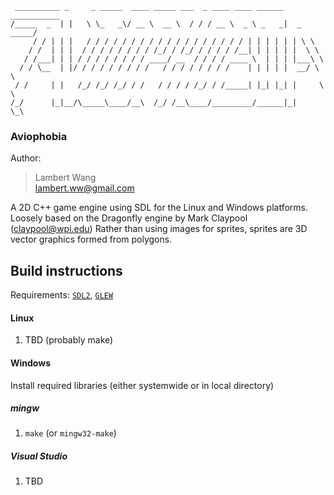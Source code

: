 ```
 __________ _     _ _____  ____ _____ ___  _ ____ ____ ______ ___________
/_____  _  | |   \ \_   _\/ __ \  __ \  / / / __ \  _ \ _   _|  _  _____/
     / / | | |   / / / / / / / / / / / / / / / / / / | | | | | | \ \     
    / /  | | |  / / / / / / / / /_/ / /_/ / / / / /__| | | | | |  \ \    
   / /___| | | / / / / / / / / ____/ __  / / / / ____ \  | | | |___\ \   
  / / \__  | |/ / / / / / / / /   / / / / / / / /    | | | | |  __/ \ \  
 / /     | |   /_/ /_/ /_/ / /   / / / / /_/ / /_____| |_| |_| |     \ \ 
/_/      |_|__/\_____\____/__\  /_/ /__\____/_________/______|_|      \_\
```

### Aviophobia
Author:  
> Lambert Wang  
> lambert.ww@gmail.com

A 2D C++ game engine using SDL for the Linux and Windows platforms.
Loosely based on the Dragonfly engine by Mark Claypool (claypool@wpi.edu)
Rather than using images for sprites, sprites are 3D vector graphics formed from polygons.

## Build instructions
Requirements: [```SDL2```](http://libsdl.org/), [```GLEW```](http://glew.sourceforge.net/)  
#### Linux
1. TBD (probably make)  

#### Windows
Install required libraries (either systemwide or in local directory)  

##### mingw
1. ```make``` (or ```mingw32-make```)  

##### Visual Studio
1. TBD  
